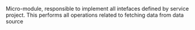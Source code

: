 Micro-module, responsible to implement all intefaces defined by service project. This performs all operations related to fetching data from data source
